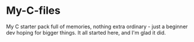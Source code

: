 # My-C-files
My C starter pack full of memories, nothing extra ordinary - just a beginner dev hoping for bigger things. It all started here, and I'm glad it did.
